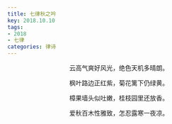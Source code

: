 ```yaml
---
title: 七律秋之吟
key: 2018.10.10
tags: 
- 2018
- 七律
categories: 律诗
---
```


<p align="center">云高气爽好风光，绝色天机多晴朗。
</p>
<p align="center">枫叶路边正红紫，菊花篱下仍绿黄。
</p>
<p align="center">樟果墙头似吐嫩，桂枝园里还放香。
</p>
<p align="center">爱秋百木性雅致，怎忍露寒一夜凉。
</p>
